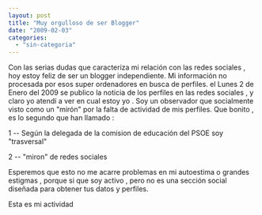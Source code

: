 ```yaml
---
layout: post
title: "Muy orgulloso de ser Blogger"
date: "2009-02-03"
categories: 
  - "sin-categoria"
---
```


Con las serias dudas que caracteriza mi relación con las redes sociales , hoy estoy feliz de ser un blogger independiente. Mi información no procesada por esos super ordenadores en busca de perfiles. el Lunes 2 de Enero del 2009 se publico la noticia de los perfiles en las redes sociales , y claro yo atendí a ver en cual estoy yo . Soy un observador que socialmente visto como un "mirón" por la falta de actividad de mis perfiles. Que bonito , es lo segundo que han llamado :

1 -- Según la delegada de la comision de educación del PSOE soy "trasversal"

2 -- "miron" de redes sociales

Esperemos que esto no me acarre problemas en mi autoestima o grandes estigmas , porque si que soy activo , pero no es una sección social diseñada para obtener tus datos y perfiles.

Esta es mi actividad
